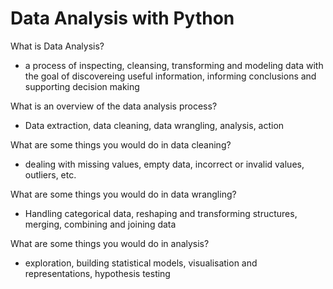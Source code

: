 # Data Analysis with Python 

What is Data Analysis?
- a process of inspecting, cleansing, transforming and modeling data with the goal of discovereing useful information, informing conclusions and supporting decision making

What is an overview of the data analysis process?
- Data extraction, data cleaning, data wrangling, analysis, action

What are some things you would do in data cleaning?
- dealing with missing values, empty data, incorrect or invalid values, outliers, etc.

What are some things you would do in data wrangling?
- Handling categorical data, reshaping and transforming structures, merging, combining and joining data 

What are some things you would do in analysis?
- exploration, building statistical  models, visualisation and representations, hypothesis testing

